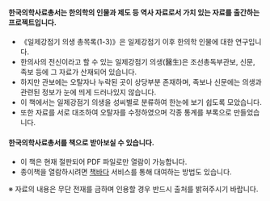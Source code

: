 #### 한국의학사료총서는 한의학의 인물과 제도 등 역사 자료로서 가치 있는 자료를 출간하는 프로젝트입니다.

- 《일제강점기 의생 총목록(1-3)》은 일제강점기 이후 한의학 인물에 대한 연구입니다.
- 한의사의 전신이라고 할 수 있는 일제강점기 의생(醫生)은 조선총독부관보, 신문, 족보 등에 그 자료가 산재되어 있습니다.
- 하지만 관보에는 오탈자나 누락된 곳이 상당부분 존재하며, 족보나 신문에는 의생과 관련된 정보가 눈에 띄게 드러나있지 않습니다.
- 이 책에서는 일제강점기 의생을 성씨별로 분류하여 한눈에 보기 쉽도록 모았습니다.
- 또한 자료를 서로 대조하여 오탈자를 수정하였으며 각종 통계를 부록으로 만들었습니다.


#### 한국의학사료총서를 책으로 받아보실 수 있습니다.
- 이 책은 현재 절판되어 PDF 파일로만 열람이 가능합니다.
- 종이책을 열람하시려면 [책바다](https://books.nl.go.kr) 서비스를 통해 대여하는 방법도 있습니다.

※ 자료의 내용은 무단 전재를 금하며 인용할 경우 반드시 출처를 밝혀주시기 바랍니다.
